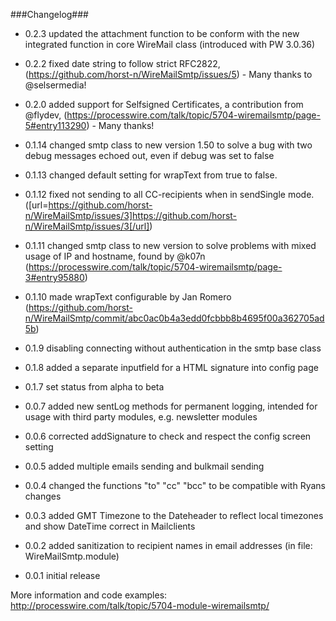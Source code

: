 ###Changelog###

+    0.2.3  updated the attachment function to be conform with the new integrated function in core WireMail class (introduced with PW 3.0.36)

+    0.2.2  fixed date string to follow strict RFC2822, (https://github.com/horst-n/WireMailSmtp/issues/5) - Many thanks to @selsermedia!

+    0.2.0  added support for Selfsigned Certificates, a contribution from @flydev, (https://processwire.com/talk/topic/5704-wiremailsmtp/page-5#entry113290) - Many thanks!

+    0.1.14 changed smtp class to new version 1.50 to solve a bug with two debug messages echoed out, even if debug was set to false

+    0.1.13 changed default setting for wrapText from true to false.

+    0.1.12 fixed not sending to all CC-recipients when in sendSingle mode. ([url=https://github.com/horst-n/WireMailSmtp/issues/3]https://github.com/horst-n/WireMailSmtp/issues/3[/url])

+    0.1.11 changed smtp class to new version to solve problems with mixed usage of IP and hostname, found by @k07n (https://processwire.com/talk/topic/5704-wiremailsmtp/page-3#entry95880)

+    0.1.10 made wrapText configurable by Jan Romero (https://github.com/horst-n/WireMailSmtp/commit/abc0ac0b4a3edd0fcbbb8b4695f00a362705ad5b)

+    0.1.9  disabling connecting without authentication in the smtp base class

+    0.1.8  added a separate inputfield for a HTML signature into config page

+    0.1.7  set status from alpha to beta

+    0.0.7  added new sentLog methods for permanent logging, intended for usage with third party modules, e.g. newsletter modules

+    0.0.6  corrected addSignature to check and respect the config screen setting

+    0.0.5  added multiple emails sending and bulkmail sending

+    0.0.4  changed the functions "to" "cc" "bcc" to be compatible with Ryans changes

+    0.0.3  added GMT Timezone to the Dateheader to reflect local timezones and show DateTime correct in Mailclients

+    0.0.2  added sanitization to recipient names in email addresses (in file: WireMailSmtp.module)

+    0.0.1  initial release



More information and code examples: http://processwire.com/talk/topic/5704-module-wiremailsmtp/
